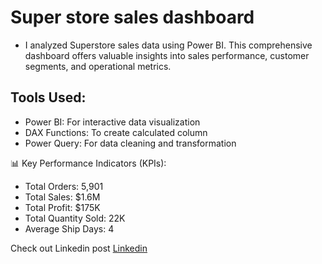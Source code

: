 # Super store sales dashboard

- I analyzed Superstore sales data using Power BI. This comprehensive dashboard offers valuable insights into sales performance, customer segments, and operational metrics.

  
## Tools Used:
 - Power BI: For interactive data visualization
 - DAX Functions: To create calculated column
 - Power Query: For data cleaning and transformation

📊 Key Performance Indicators (KPIs):

  - Total Orders: 5,901
  - Total Sales: $1.6M
  - Total Profit: $175K
  - Total Quantity Sold: 22K
  - Average Ship Days: 4

Check out Linkedin post [Linkedin](https://www.linkedin.com/posts/activity-7202653112984047616-2jPk?utm_source=share&utm_medium=member_desktop)
